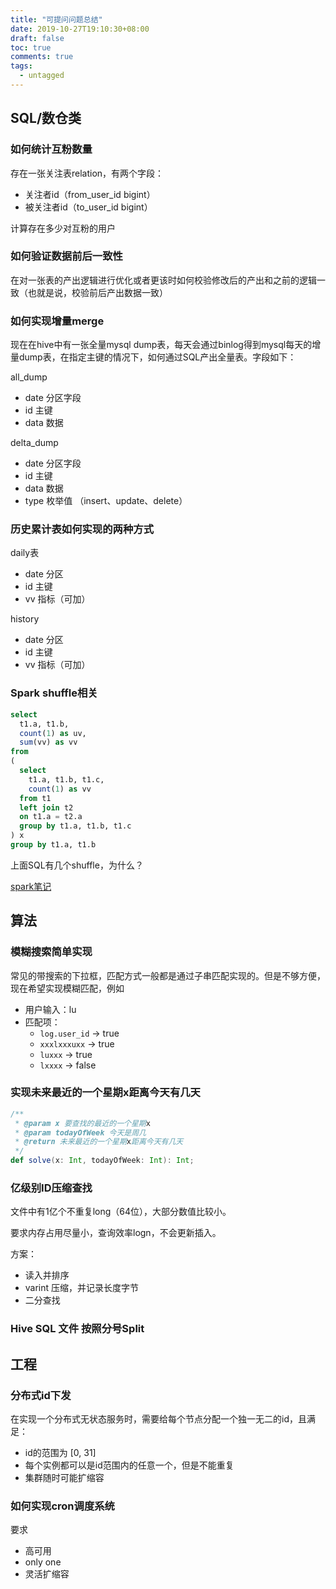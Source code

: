 ```yaml
---
title: "可提问问题总结"
date: 2019-10-27T19:10:30+08:00
draft: false
toc: true
comments: true
tags:
  - untagged
---
```


## SQL/数仓类

### 如何统计互粉数量

存在一张关注表relation，有两个字段：

* 关注者id（from_user_id bigint）
* 被关注者id（to_user_id bigint）

计算存在多少对互粉的用户

### 如何验证数据前后一致性

在对一张表的产出逻辑进行优化或者更该时如何校验修改后的产出和之前的逻辑一致（也就是说，校验前后产出数据一致）

### 如何实现增量merge

现在在hive中有一张全量mysql dump表，每天会通过binlog得到mysql每天的增量dump表，在指定主键的情况下，如何通过SQL产出全量表。字段如下：

all_dump

* date 分区字段
* id 主键
* data 数据

delta_dump

* date 分区字段
* id 主键
* data 数据
* type 枚举值 （insert、update、delete）

### 历史累计表如何实现的两种方式

daily表

* date 分区
* id 主键
* vv 指标（可加）

history

* date 分区
* id 主键
* vv 指标（可加）

### Spark shuffle相关

```sql
select
  t1.a, t1.b,
  count(1) as uv,
  sum(vv) as vv
from
(
  select
    t1.a, t1.b, t1.c,
    count(1) as vv
  from t1
  left join t2
  on t1.a = t2.a
  group by t1.a, t1.b, t1.c
) x
group by t1.a, t1.b
```

上面SQL有几个shuffle，为什么？

[spark笔记](/posts/spark-笔记/#4-前缀优化)

## 算法

### 模糊搜索简单实现

常见的带搜索的下拉框，匹配方式一般都是通过子串匹配实现的。但是不够方便，现在希望实现模糊匹配，例如

* 用户输入：lu
* 匹配项：
    * `log.user_id` -> true
    * `xxxlxxxuxx` -> true
    * `luxxx` -> true
    * `lxxxx` -> false

### 实现未来最近的一个星期x距离今天有几天

```scala
/**
 * @param x 要查找的最近的一个星期x
 * @param todayOfWeek 今天是周几
 * @return 未来最近的一个星期x距离今天有几天
 */
def solve(x: Int, todayOfWeek: Int): Int;
```

### 亿级别ID压缩查找

文件中有1亿个不重复long（64位），大部分数值比较小。

要求内存占用尽量小，查询效率logn，不会更新插入。

方案：

* 读入并排序
* varint 压缩，并记录长度字节
* 二分查找

### Hive SQL 文件 按照分号Split

## 工程

### 分布式id下发

在实现一个分布式无状态服务时，需要给每个节点分配一个独一无二的id，且满足：

* id的范围为 [0, 31]
* 每个实例都可以是id范围内的任意一个，但是不能重复
* 集群随时可能扩缩容

### 如何实现cron调度系统

要求

* 高可用
* only one
* 灵活扩缩容
